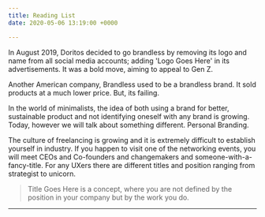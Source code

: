 ```yaml
---
title: Reading List
date: 2020-05-06 13:19:00 +0000

---
```

In August 2019, Doritos decided to go brandless by removing its logo and name from all social media accounts; adding 'Logo Goes Here' in its advertisements. It was a bold move, aiming to appeal to Gen Z.

Another American company, Brandless used to be a brandless brand. It sold products at a much lower price. But, its failing. 

In the world of minimalists, the idea of both using a brand for better, sustainable product and not identifying oneself with any brand is growing. Today, however we will talk about something different. Personal Branding.

The culture of freelancing is growing and it is extremely difficult to establish yourself in industry. If you happen to visit one of the networking events, you will meet CEOs and Co-founders and changemakers and someone-with-a-fancy-title. For any UXers there are different titles and position ranging from strategist to unicorn. 

> Title Goes Here is a concept, where you are not defined by the position in your company but by the work you do. 

***